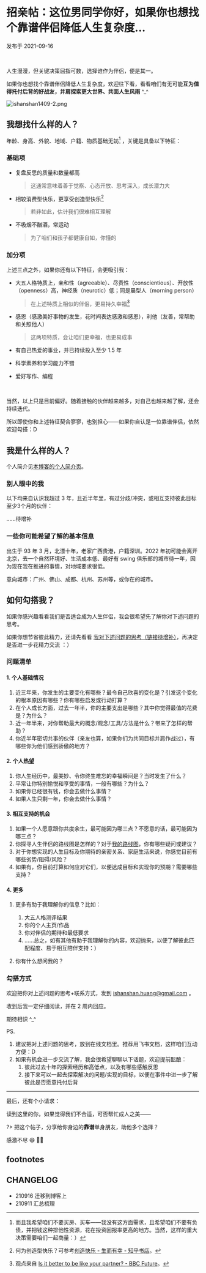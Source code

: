 # 招亲帖：这位男同学你好，如果你也想找个靠谱伴侣降低人生复杂度…
发布于 2021-09-16 

<br> 


人生漫漫，但关键决策屈指可数，选择谁作为伴侣，便是其一。

如果你也想找个靠谱伴侣降低人生复杂度，欢迎往下看，看看咱们有无可能**互为值得托付后背的好战友，并肩探索更大世界、共面人生风雨** ^_^


![ishanshan1409-2.png](http://ishanshan.zoomquiet.top/share/ishanshan1409-2.png?imageView2/2/w/400 ':size=100')


## 我想找什么样的人？

年龄、身高、外貌、地域、户籍、物质基础无妨[^1]  ，关键是具备以下特征：

### 基础项

* 复盘反思的质量和数量都高

    > 这通常意味着善于觉察、心态开放、思考深入，成长潜力大

* 相较消费型快乐，更享受创造型快乐[^2]

    > 若非如此，估计我们很难相互理解

* 不吸烟不酗酒，常运动

    > 为了咱们和孩子都健康自如，你懂的

### 加分项

上述三点之外，如果你还有以下特征，会更吸引我：

* 大五人格特质上，亲和性（agreeable）、尽责性（conscientious）、开放性（openness）高，神经质（neurotic）低；同是晨型人（morning person）

    > 在上述特质上相似的伴侣，更易持久幸福[^3] 

* 感恩（感激美好事物的发生，花时间表达感激和感恩），利他（友善，常帮助和关照他人）
    
    > 这两项特质，会让咱们更幸福，也更易成事

* 有自己热爱的事业，并已持续投入至少 1.5 年
* 科学素养和学习能力不错
* 爱好写作、编程

<br> 

当然，以上只是目前偏好。随着接触的伙伴越来越多，对自己也越来越了解，还会持续迭代。

所以即使你和上述特征契合寥寥，也别担心——如果你自认是一位靠谱伴侣，依然欢迎勾搭：D


## 我是什么样的人？

个人简介见[本博客的个人简介页](about/)。


### 别人眼中的我

以下均来自认识我超过 3 年，且近半年里，有过分歧/冲突，或相互支持彼此目标至少3个月的伙伴：

……待增补

### 一些你可能希望了解的基本信息

出生于 93 年 3 月，北漂十年，老家广西贵港，户籍深圳。2022 年初可能会离开北京，去一个自然环境好、生活成本低、最好有 swing 俱乐部的城市待一年，因为现在我在推进的事情，对地域要求很低。

意向城市：广州、佛山、成都、杭州、苏州等，或你在的城市。




## 如何勾搭我？

如果你感兴趣看看我们是否适合成为人生伴侣，我会很希望先了解你对下述问题的思考。

如果你想节省彼此精力，还请先看看 [我对下述问题的思考（链接待增补）]()，再决定是否进一步花精力交流 ：）

### 问题清单

#### 1. 个人基础情况

1. 近三年来，你发生的主要变化有哪些？最令自己欣喜的变化是？引发这个变化的根本原因有哪些？你有哪些启发或行动打算？ 
2. 在个人成长方面，过去一年半，你的主要支出是哪些？其中你觉得最值的花费是？为什么？
3. 近一年半来，对你帮助最大的概念/观念/工具/方法是什么？带来了怎样的帮助？ 
4. 你近半年密切共事的伙伴（亲友也算，如果你们为共同目标并肩作战过），有哪些你为他们感到骄傲的地方？

#### 2. 个人热望

1. 你人生经历中，最美妙、令你终生难忘的幸福瞬间是？当时发生了什么？
2. 平常让你特别愉悦和享受的事情，一般有哪些？为什么？
3. 如果你已经很有钱，你会去做什么事情？
4. 如果人生只剩一年，你会去做什么事情？

#### 3. 相互支持的机会

1. 如果一个人愿意跟你共度余生，最可能因为哪三点？不愿意的话，最可能因为哪三点？
2. 你探寻人生伴侣的路线图是怎样的？对于[我的路线图](family/lifep_roadmap.md)，你有哪些疑问或建议？
3. 对于你想实现的人生目标及你期待的亲密关系、家庭生活来说，你感觉目前有哪些劣势/阻碍/风险？
4. 如果有，你目前打算如何应对它们，以便达成目标和实现你的预期？需要哪些支持？


#### 4. 更多

1. 更多有助于我理解你的信息？比如：
    1. 大五人格测评结果
    2. 你的个人主页/作品
    3. 你对伴侣的期待和最低要求
    4. ……总之，如有其他有助于我理解你的内容，欢迎抛来，以便了解彼此匹配程度、易于相互陪伴支持：）

2. 你有什么想问我的？

### 勾搭方式


欢迎把你对上述问题的思考+联系方式，发到 ishanshan.huang@gmail.com 。

收到后我一定仔细阅读，并在 2 周内回应。

期待相识 ^_^


PS. 
1. 建议把对上述问题的思考，放到在线文档里。推荐用飞书文档，这样咱们互动方便：D
2. 如果有机会进一步交流了解，我会很希望聊聊以下话题，欢迎提前酝酿：
    1. 彼此过去十年的探索经历和高低点，以及有哪些感触反思
    2. 接下来可以一起去探索解决的问题/实现的目标，以便在事件中进一步了解彼此是否愿意托付后背


---

最后，还有个小请求：

读到这里的你，如果觉得我们不合适，可否帮忙成人之美——

?> 把这个帖子，分享给你身边的**靠谱**单身朋友，助他多个选择？

感激不尽 😄 🙌🏻



## footnotes



[^2]: 何为创造型快乐？可参考[创造快乐 - 生而有幸 - 知乎书店](https://www.zhihu.com/pub/reader/19550816/chapter/873650259174227968)。
[^3]: 观点来自 [Is it better to be like your partner? - BBC Future](https://www.bbc.com/future/article/20181011-are-relationships-better-if-partners-are-more-similar)。
[^1]:  而且我希望咱们不要买房、买车——我没有这方面需求，且希望咱们不要有负债，并把钱这种排他性资源，花在投资回报率更高的地方。当然，这样的重大决策需要咱们一起商量：）

## CHANGELOG 

- 210916 迁移到博客上
- 210911 汇总梳理 